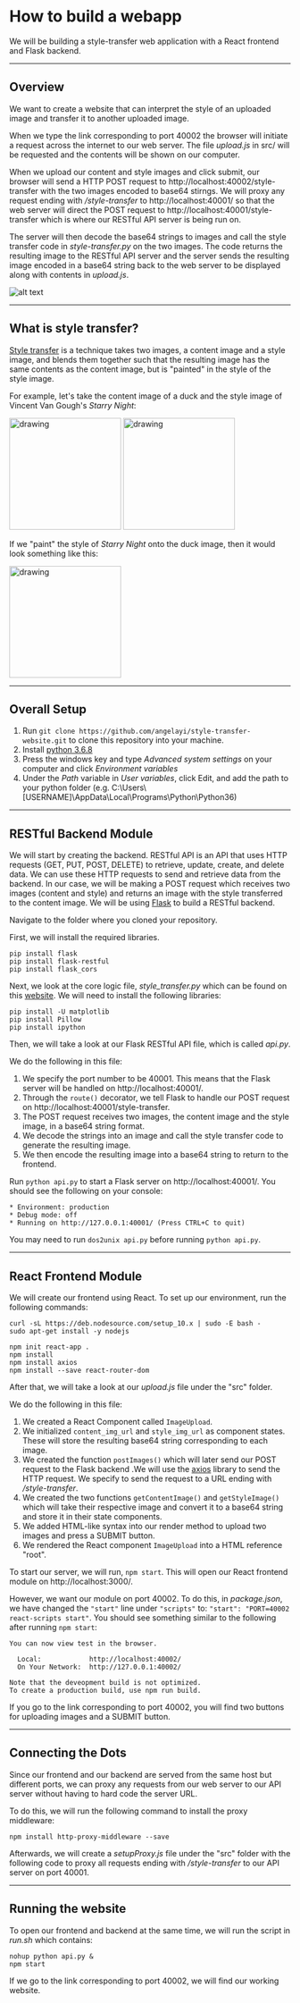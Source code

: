# How to build a webapp

We will be building a style-transfer web application with a React frontend and Flask backend.

---

## Overview

We want to create a website that can interpret the style of an uploaded image and transfer it to another uploaded image.

When we type the link corresponding to port 40002 the browser will initiate a request across the internet to our web server. The file _upload.js_ in src/ will be requested and the contents will be shown on our computer.

When we upload our content and style images and click submit, our browser will send a HTTP POST request to http://localhost:40002/style-transfer with the two images encoded to base64 stirngs. We will proxy any request ending with _/style-transfer_ to  http://localhost:40001/ so that the web server will direct the POST request to http://localhost:40001/style-transfer which is where our RESTful API server is being run on.

The server will then decode the base64 strings to images and call the style transfer code in <i>style-transfer.py</i> on the two images. The code returns the resulting image to the RESTful API server and the server sends the resulting image encoded in a base64 string back to the web server to be displayed along with contents in _upload.js_.

![alt text](images/website_layout.PNG)

---

## What is style transfer?

[Style transfer](https://arxiv.org/abs/1508.06576) is a technique takes two images, a content image and a style image, and blends them together such that the resulting image has the same contents as the content image, but is "painted" in the style of the style image.

For example, let's take the content image of a duck and the style image of Vincent Van Gough's _Starry Night_:

<img src="images/duck.jpg" alt="drawing" height="200"/> <img src="images/starry_night.jpg" alt="drawing" height="200"/>

If we "paint" the style of _Starry Night_ onto the duck image, then it would look something like this:

<img src="images/duck_style_transfer.jpg" alt="drawing" height="200"/>

---

## Overall Setup

1. Run ```git clone https://github.com/angelayi/style-transfer-website.git``` to clone this repository into your machine.
2. Install [python 3.6.8](https://www.python.org/downloads/release/python-368/)
3. Press the windows key and type _Advanced system settings_ on your computer and click _Environment variables_
4. Under the _Path_ variable in _User variables_, click Edit, and add the path to your python folder (e.g. C:\Users\\[USERNAME]\AppData\Local\Programs\Python\Python36)

---

## RESTful Backend Module

We will start by creating the backend. RESTful API is an API that uses HTTP requests (GET, PUT, POST, DELETE) to retrieve, update, create, and delete data. We can use these HTTP requests to send and retrieve data from the backend. In our case, we will be making a POST request which receives two images (content and style) and returns an image with the style transferred to the content image.
We will be using [Flask](http://flask.pocoo.org/) to build a RESTful backend.

Navigate to the folder where you cloned your repository.

First, we will install the required libraries.

```console
pip install flask
pip install flask-restful
pip install flask_cors
```

Next, we look at the core logic file, _style_transfer.py_ which can be found on this [website](https://medium.com/tensorflow/neural-style-transfer-creating-art-with-deep-learning-using-tf-keras-and-eager-execution-7d541ac31398).
We will need to install the following libraries:

```console
pip install -U matplotlib
pip install Pillow
pip install ipython
```

Then, we will take a look at our Flask RESTful API file, which is called _api<i></i>.py_.

We do the following in this file:

1. We specify the port number to be 40001. This means that the Flask server will be handled on http://localhost:40001/.
2. Through the ```route()``` decorator, we tell Flask to handle our POST request on http://localhost:40001/style-transfer.
3. The POST request receives two images, the content image and the style image, in a base64 string format.
4. We decode the strings into an image and call the style transfer code to generate the resulting image.
5. We then encode the resulting image into a base64 string to return to the frontend.

Run ```python api.py``` to start a Flask server on http://localhost:40001/. You should see the following on your console:

```console
* Environment: production
* Debug mode: off
* Running on http://127.0.0.1:40001/ (Press CTRL+C to quit)
```

You may need to run ```dos2unix api.py``` before running ```python api.py```.

---

## React Frontend Module

We will create our frontend using React. To set up our environment, run the following commands:

```console
curl -sL https://deb.nodesource.com/setup_10.x | sudo -E bash -
sudo apt-get install -y nodejs

npm init react-app .
npm install
npm install axios
npm install --save react-router-dom
```

After that, we will take a look at our _upload.js_ file under the "src" folder.

We do the following in this file:

1. We created a React Component called ```ImageUpload```.
2. We initialized ```content_img_url``` and ```style_img_url``` as component states. These will store the resulting base64 string corresponding to each image.
3. We created the function ```postImages()``` which will later send our POST request to the Flask backend .We will use the [axios](https://github.com/axios/axios) library to send the HTTP request. We specify to send the request to a URL ending with _/style-transfer_.
4. We created the two functions ```getContentImage()``` and ```getStyleImage()``` which will take their respective image and convert it to a base64 string and store it in their state components.
5. We added HTML-like syntax into our render method to upload two images and press a SUBMIT button.
6. We rendered the React component ```ImageUpload``` into a HTML reference "root".

To start our server, we will run, ```npm start```. This will open our React frontend module on http://localhost:3000/.

However, we want our module on port 40002. To do this, in _package.json_, we have changed the ```"start"``` line under ```"scripts"``` to: ```"start": "PORT=40002 react-scripts start"```. You should see something similar to the following after running ```npm start```:

```console
You can now view test in the browser.

  Local:            http://localhost:40002/
  On Your Network:  http://127.0.0.1:40002/

Note that the deveopment build is not optimized.
To create a production build, use npm run build.
```

If you go to the link corresponding to port 40002, you will find two buttons for uploading images and a SUBMIT button.

---

## Connecting the Dots

Since our frontend and our backend are served from the same host but different ports, we can proxy any requests from our web server to our API server without having to hard code the server URL.

To do this, we will run the following command to install the proxy middleware:

```console
npm install http-proxy-middleware --save
```

Afterwards, we will create a _setupProxy.js_ file under the "src" folder with the following code to proxy all requests ending with _/style-transfer_ to our API server on port 40001.

---

## Running the website

To open our frontend and backend at the same time, we will run the script in _run<i></i>.sh_ which contains:

```console
nohup python api.py &
npm start
```

If we go to the link corresponding to port 40002, we will find our working website.
